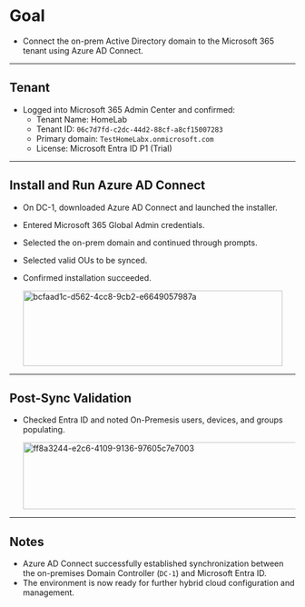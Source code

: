 # Goal
- Connect the on-prem Active Directory domain to the Microsoft 365 tenant using Azure AD Connect.

---

## Tenant 
- Logged into Microsoft 365 Admin Center and confirmed:
  - Tenant Name: HomeLab
  - Tenant ID: `06c7d7fd-c2dc-44d2-88cf-a8cf15007283`
  - Primary domain: `TestHomeLabx.onmicrosoft.com`
  - License: Microsoft Entra ID P1 (Trial)

---

## Install and Run Azure AD Connect
- On DC-1, downloaded Azure AD Connect and launched the installer.
- Entered Microsoft 365 Global Admin credentials.
- Selected the on-prem domain and continued through prompts.
- Selected valid OUs to be synced.
- Confirmed installation succeeded.

  <img width="457" height="133" alt="bcfaad1c-d562-4cc8-9cb2-e6649057987a" src="https://github.com/user-attachments/assets/ecfb9e75-bf92-43c9-9a32-e15f5911129d" />

---

## Post-Sync Validation
- Checked Entra ID and noted On-Premesis users, devices, and groups populating.
  
  <img width="740" height="118" alt="ff8a3244-e2c6-4109-9136-97605c7e7003" src="https://github.com/user-attachments/assets/5947fedb-b04d-46a6-9e37-174369caf701" />

---

## Notes
- Azure AD Connect successfully established synchronization between the on-premises Domain Controller (`DC-1`) and Microsoft Entra ID.
- The environment is now ready for further hybrid cloud configuration and management.


